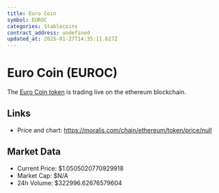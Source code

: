 ```yaml
---
title: Euro Coin
symbol: EUROC
categories: Stablecoins
contract_address: undefined
updated_at: 2025-01-27T14:35:11.627Z
---
```


# Euro Coin (EUROC)
The [Euro Coin token](https://moralis.com/chain/ethereum/token/price/null) is trading live on the ethereum blockchain.

## Links
- Price and chart: https://moralis.com/chain/ethereum/token/price/null

## Market Data
- Current Price: $1.0505020770929918
- Market Cap: $N/A
- 24h Volume: $322996.62676579604
